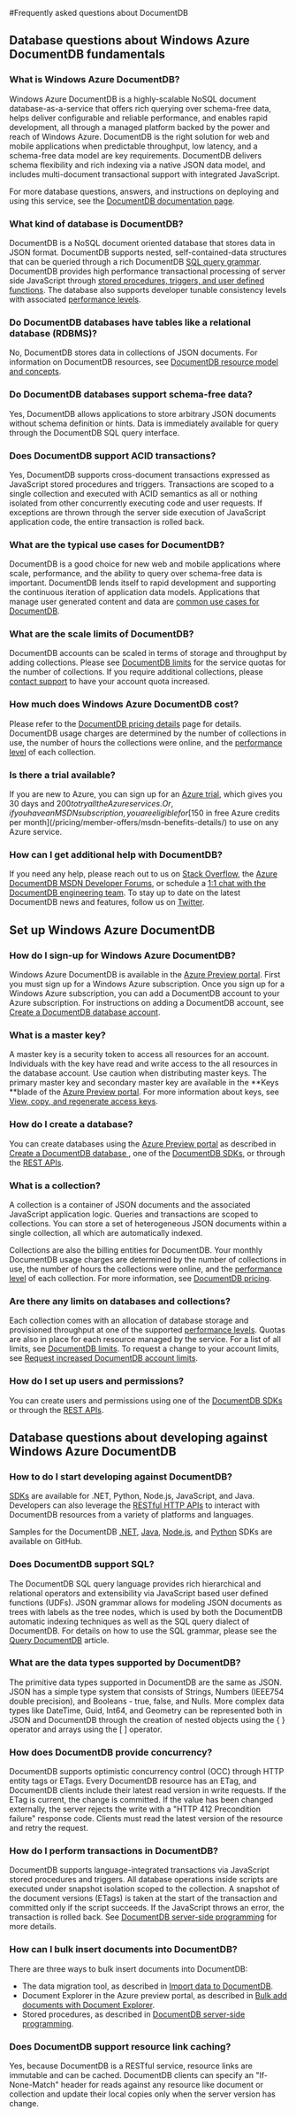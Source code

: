 <properties 
	pageTitle="DocumentDB Database Questions - Frequently Asked Questions | Windows Azure" 
	description="Get answers to frequently asked questions about Azure DocumentDB NoSql document database service. Answer database questions about capacity, performance levels, and scaling." 
	keywords="Database questions, frequently asked questions, documentdb, azure, Microsoft azure"
	services="documentdb" 
	authors="mimig1" 
	manager="jhubbard" 
	editor="monicar" 
	documentationCenter=""/>

<tags
	ms.service="documentdb"
	ms.date="09/01/2015"
	wacn.date=""/>


#Frequently asked questions about DocumentDB

## Database questions about Windows Azure DocumentDB fundamentals

### What is Windows Azure DocumentDB? 
Windows Azure DocumentDB is a highly-scalable NoSQL document database-as-a-service that offers rich querying over schema-free data, helps deliver configurable and reliable performance, and enables rapid development, all through a managed platform backed by the power and reach of Windows Azure. DocumentDB is the right solution for web and mobile applications when predictable throughput, low latency, and a schema-free data model are key requirements. DocumentDB delivers schema flexibility and rich indexing via a native JSON data model, and includes multi-document transactional support with integrated JavaScript.  
  
For more database questions, answers, and instructions on deploying and using this service, see the [DocumentDB documentation page](/documentation/services/documentdb/).

### What kind of database is DocumentDB?
DocumentDB is a NoSQL document oriented database that stores data in JSON format.  DocumentDB supports nested, self-contained-data structures that can be queried through a rich DocumentDB [SQL query grammar](/documentation/articles/documentdb-sql-query). DocumentDB provides high performance transactional processing of server side JavaScript through [stored procedures, triggers, and user defined functions](/documentation/articles/documentdb-programming). The database also supports developer tunable consistency levels with associated [performance levels](/documentation/articles/documentdb-performance-levels).
 
### Do DocumentDB databases have tables like a relational database (RDBMS)?
No, DocumentDB  stores data in collections of JSON documents.  For information on DocumentDB resources, see [DocumentDB resource model and concepts](/documentation/articles/documentdb-resources). 

### Do DocumentDB databases support schema-free data?
Yes, DocumentDB allows applications to store arbitrary JSON documents without schema definition or hints. Data is immediately available for query through the DocumentDB SQL query interface.   

### Does DocumentDB support ACID transactions?
Yes, DocumentDB supports cross-document transactions expressed as JavaScript stored procedures and triggers. Transactions are scoped to a single collection and executed with ACID semantics as all or nothing isolated from other concurrently executing code and user requests.  If exceptions are thrown through the server side execution of JavaScript application code, the entire transaction is rolled back. 

### What are the typical use cases for DocumentDB?  
DocumentDB is a good choice for new web and mobile applications where scale, performance, and the ability to query over schema-free data is important. DocumentDB lends itself to rapid development and supporting the continuous iteration of application data models. Applications that manage user generated content and data are [common use cases for DocumentDB](/documentation/articles/documentdb-use-cases).  

### What are the scale limits of DocumentDB?
DocumentDB accounts can be scaled in terms of storage and throughput by adding collections. Please see [DocumentDB limits](/documentation/articles/documentdb-limits) for the service quotas for the number of collections. If you require additional collections, please [contact support](/documentation/articles/documentdb-increase-limits) to have your account quota increased. 

### How much does Windows Azure DocumentDB cost?
Please refer to the [DocumentDB pricing details](http://go.microsoft.com/fwlink/p/?LinkID=402317) page for details. DocumentDB usage charges are determined by the number of collections in use, the number of hours the collections were online, and the [performance level](/documentation/articles/documentdb-performance-levels) of each collection. 

### Is there a trial available?
If you are new to Azure, you can sign up for an [Azure trial](/pricing/1rmb-trial/), which gives you 30 days and $200 to try all the Azure services. Or, if you have an MSDN subscription, you are eligible for [$150 in free Azure credits per month](/pricing/member-offers/msdn-benefits-details/) to use on any Azure service.  

### How can I get additional help with DocumentDB?
If you need any help, please reach out to us on [Stack Overflow](http://stackoverflow.com/questions/tagged/azure-documentdb), the [Azure DocumentDB MSDN Developer Forums](https://social.msdn.microsoft.com/forums/azure/home?forum=AzureDocumentDB), or schedule a [1:1 chat with the DocumentDB engineering team](http://www.askdocdb.com/). To stay up to date on the latest DocumentDB news and features, follow us on [Twitter](https://twitter.com/DocumentDB).

## Set up Windows Azure DocumentDB

### How do I sign-up for Windows Azure DocumentDB?
Windows Azure DocumentDB is available in the [Azure Preview portal][azure-portal].  First you must sign up for a Windows Azure subscription.  Once you sign up for a Windows Azure subscription, you can add a DocumentDB account to your Azure subscription. For instructions on adding a DocumentDB account, see [Create a DocumentDB database account](/documentation/articles/documentdb-create-account).   

### What is a master key?
A master key is a security token to access all resources for an account. Individuals with the key have read and write access to the all resources in the database account. Use caution when distributing master keys. The primary master key and secondary master key are available in the **Keys **blade of the [Azure Preview portal][azure-portal]. For more information about keys, see [View, copy, and regenerate access keys](/documentation/articles/documentdb-manage-account#keys).

### How do I create a database?
You can create databases using the [Azure Preview portal]() as described in [Create a DocumentDB database ](/documentation/articles/documentdb-create-database), one of the [DocumentDB SDKs](https://msdn.microsoft.com/zh-cn/library/azure/dn781482.aspx), or through the [REST APIs](https://msdn.microsoft.com/zh-cn/library/azure/dn781481.aspx).  

### What is a collection?
A collection is a container of JSON documents and the associated JavaScript application logic. Queries and transactions are scoped to collections. You can store a set of heterogeneous JSON documents within a single collection, all which are automatically indexed. 

Collections are also the billing entities for DocumentDB. Your monthly DocumentDB usage charges are determined by the number of collections in use, the number of hours the collections were online, and the [performance level](/documentation/articles/documentdb-performance-levels) of each collection. For more information, see [DocumentDB pricing](/home/features/documentdb/#price).  

### Are there any limits on databases and collections?
Each collection comes with an allocation of database storage and provisioned throughput at one of the supported [performance levels](/documentation/articles/documentdb-performance-levels).  Quotas are also in place for each resource managed by the service. For a list of all limits, see [DocumentDB limits](/documentation/articles/documentdb-limits). To request a change to your account limits, see [Request increased DocumentDB account limits](/documentation/articles/documentdb-increase-limits).  

### How do I set up users and permissions?
You can create users and permissions using one of the [DocumentDB SDKs](https://msdn.microsoft.com/zh-cn/library/azure/dn781482.aspx) or through the [REST APIs](https://msdn.microsoft.com/zh-cn/library/azure/dn781481.aspx).   

## Database questions about developing against Windows Azure DocumentDB

### How to do I start developing against DocumentDB?
[SDKs](https://msdn.microsoft.com/zh-cn/library/azure/dn781482.aspx) are available for .NET, Python, Node.js, JavaScript, and Java.  Developers can also leverage the [RESTful HTTP APIs](https://msdn.microsoft.com/zh-cn/library/azure/dn781481.aspx) to interact with DocumentDB resources from a variety of platforms and languages. 

Samples for the DocumentDB [.NET](https://github.com/Azure/azure-documentdb-net/tree/master/samples/code-samples), [Java](https://github.com/Azure/azure-documentdb-java), [Node.js](https://github.com/Azure/azure-documentdb-node/tree/master/samples), and [Python](https://github.com/Azure/azure-documentdb-python) SDKs are available on GitHub.

### Does DocumentDB support SQL?
The DocumentDB SQL query language provides rich hierarchical and relational operators and extensibility via JavaScript based user defined functions (UDFs). JSON grammar allows for modeling JSON documents as trees with labels as the tree nodes, which is used by both the DocumentDB automatic indexing techniques as well as the SQL query dialect of DocumentDB.  For details on how to use the SQL grammar, please see the [Query DocumentDB][query] article.

### What are the data types supported by DocumentDB?
The primitive data types supported in DocumentDB are the same as JSON. JSON has a simple type system that consists of Strings, Numbers (IEEE754 double precision), and Booleans - true, false, and Nulls.  More complex data types like DateTime, Guid, Int64, and Geometry can be represented both in JSON and DocumentDB through the creation of nested objects using the { } operator and arrays using the [ ] operator. 

### How does DocumentDB provide concurrency?
DocumentDB supports optimistic concurrency control (OCC) through HTTP entity tags or ETags. Every DocumentDB resource has an ETag, and DocumentDB clients include their latest read version in write requests. If the ETag is current, the change is committed. If the value has been changed externally, the server rejects the write with a "HTTP 412 Precondition failure" response code. Clients must read the latest version of the resource and retry the request. 

### How do I perform transactions in DocumentDB?
DocumentDB supports language-integrated transactions via JavaScript stored procedures and triggers. All database operations inside scripts are executed under snapshot isolation scoped to the collection. A snapshot of the document versions (ETags) is taken at the start of the transaction and committed only if the script succeeds. If the JavaScript throws an error, the transaction is rolled back. See [DocumentDB server-side programming](/documentation/articles/documentdb-programming) for more details.

### How can I bulk insert documents into DocumentDB? 
There are three ways to bulk insert documents into DocumentDB:

- The data migration tool, as described in [Import data to DocumentDB](/documentation/articles/documentdb-import-data).
- Document Explorer in the Azure preview portal, as described in [Bulk add documents with Document Explorer](/documentation/articles/documentdb-view-json-document-explorer#BulkAdd).
- Stored procedures, as described in [DocumentDB server-side programming](/documentation/articles/documentdb-programming).

### Does DocumentDB support resource link caching?
Yes, because DocumentDB is a RESTful service, resource links are immutable and can be cached. DocumentDB clients can specify an "If-None-Match" header for reads against any resource like document or collection and update their local copies only when the server version has change. 




[azure-portal]: https://manage.windowsazure.cn
[query]: /documentation/articles/documentdb-sql-query
 